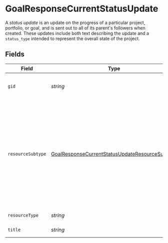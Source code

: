 # GoalResponseCurrentStatusUpdate

A *status update* is an update on the progress of a particular project, portfolio, or goal, and is sent out to all of its parent's followers when created. These updates include both text describing the update and a `status_type` intended to represent the overall state of the project.


## Fields

| Field                                                                                                                                                                                                                                                                      | Type                                                                                                                                                                                                                                                                       | Required                                                                                                                                                                                                                                                                   | Description                                                                                                                                                                                                                                                                | Example                                                                                                                                                                                                                                                                    |
| -------------------------------------------------------------------------------------------------------------------------------------------------------------------------------------------------------------------------------------------------------------------------- | -------------------------------------------------------------------------------------------------------------------------------------------------------------------------------------------------------------------------------------------------------------------------- | -------------------------------------------------------------------------------------------------------------------------------------------------------------------------------------------------------------------------------------------------------------------------- | -------------------------------------------------------------------------------------------------------------------------------------------------------------------------------------------------------------------------------------------------------------------------- | -------------------------------------------------------------------------------------------------------------------------------------------------------------------------------------------------------------------------------------------------------------------------- |
| `gid`                                                                                                                                                                                                                                                                      | *string*                                                                                                                                                                                                                                                                   | :heavy_minus_sign:                                                                                                                                                                                                                                                         | Globally unique identifier of the resource, as a string.                                                                                                                                                                                                                   | 12345                                                                                                                                                                                                                                                                      |
| `resourceSubtype`                                                                                                                                                                                                                                                          | [GoalResponseCurrentStatusUpdateResourceSubtype](../../models/shared/goalresponsecurrentstatusupdateresourcesubtype.md)                                                                                                                                                    | :heavy_minus_sign:                                                                                                                                                                                                                                                         | The subtype of this resource. Different subtypes retain many of the same fields and behavior, but may render differently in Asana or represent resources with different semantic meaning.<br/>The `resource_subtype`s for `status` objects represent the type of their parent. | project_status_update                                                                                                                                                                                                                                                      |
| `resourceType`                                                                                                                                                                                                                                                             | *string*                                                                                                                                                                                                                                                                   | :heavy_minus_sign:                                                                                                                                                                                                                                                         | The base type of this resource.                                                                                                                                                                                                                                            | task                                                                                                                                                                                                                                                                       |
| `title`                                                                                                                                                                                                                                                                    | *string*                                                                                                                                                                                                                                                                   | :heavy_minus_sign:                                                                                                                                                                                                                                                         | The title of the status update.                                                                                                                                                                                                                                            | Status Update - Jun 15                                                                                                                                                                                                                                                     |